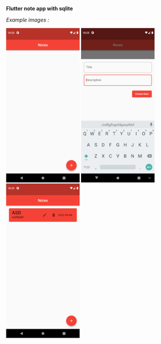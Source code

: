 **Flutter note app with sqlite** 



*Example images :*


<img src="https://github.com/Furkannc/flutter-note-app/blob/main/note_app/img/1.png?raw=true" width="200" height="420">
<img src="https://github.com/Furkannc/flutter-note-app/blob/main/note_app/img/2.png?raw=true" width="200" height="420">
<img src="https://github.com/Furkannc/flutter-note-app/blob/main/note_app/img/3.png?raw=true" width="200" height="420">
